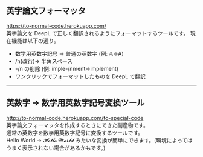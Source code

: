 ## 英字論文フォーマッタ

https://to-normal-code.herokuapp.com/
<br>
英字論文を DeepL で正しく翻訳されるようにフォーマットするツールです。
現在機能は以下の通り。

-   数学用英数字記号 → 普通の英数字 (例: 𝔸→A)
-   /n(改行)→ 半角スペース
-   -/n の削除 (例: imple-/nment→implement)
-   ワンクリックでフォーマットしたものを DeepL で翻訳

<hr>

## 英数字 → 数学用英数字記号変換ツール

http://to-normal-code.herokuapp.com/to-special-code
<br>
英字論文フォーマッタを作成するときにできた副産物です。<br>
通常の英数字を数学用英数字記号に変換するツールです。<br>
Hello World → 𝓗𝓮𝓵𝓵𝓸 𝓦𝓸𝓻𝓵𝓭 みたいな変換が簡単にできます。(環境によってはうまく表示されない場合があるかもです。)
